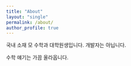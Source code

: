 ```yaml
---
title: "About"
layout: "single"
permalink: /about/
author_profile: true
---
```


국내 소재 모 수학과 대학원생입니다. 개발자는 아닙니다.

수학 얘기는 가끔 올라옵니다.


